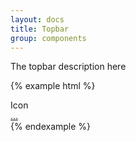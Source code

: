 ```yaml
---
layout: docs
title: Topbar
group: components
---
```


The topbar description here

{% example html %}
<div class="topbar">  
  <div class="icon-left">
    Icon
  </div>

  <div class="icons-right">
    <a href="#">
      <div class="actions">
        ...
      </div>
    </a>
  </div>
</div>
{% endexample %}